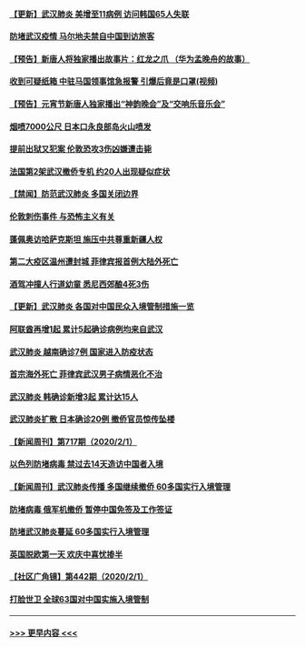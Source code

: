 #### [【更新】武汉肺炎 美增至11病例 访问韩国65人失联](../pages/prog202/a102758911.md?t=02031811) 
#### [防堵武汉疫情 马尔地夫禁自中国到访旅客](../pages/prog202/a102767847.md?t=02031811) 
#### [【预告】新唐人将独家播出故事片：红龙之爪 （华为孟晚舟的故事）](../pages/prog202/a102767728.md?t=02031811) 
#### [收到可疑纸箱 中驻马国领事馆急报警 引爆后竟是口罩(视频)](../pages/prog202/a102767695.md?t=02031811) 
#### [【预告】元宵节新唐人独家播出“神韵晚会”及“交响乐音乐会”](../pages/prog202/a102767674.md?t=02031811) 
#### [烟喷7000公尺 日本口永良部岛火山喷发](../pages/prog202/a102767687.md?t=02031811) 
#### [提前出狱又犯案 伦敦恐攻3伤凶嫌遭击毙](../pages/prog202/a102767635.md?t=02031811) 
#### [法国第2架武汉撤侨专机 约20人出现疑似症状](../pages/prog202/a102767617.md?t=02031811) 
#### [【禁闻】防范武汉肺炎  多国关闭边界](../pages/prog202/a102767542.md?t=02031811) 
#### [伦敦刺伤事件 与恐怖主义有关](../pages/prog202/a102767509.md?t=02031811) 
#### [蓬佩奥访哈萨克斯坦 施压中共尊重新疆人权](../pages/prog202/a102767395.md?t=02031811) 
#### [第二大疫区温州遭封城 菲律宾报首例大陆外死亡](../pages/prog202/a102767388.md?t=02031811) 
#### [酒驾冲撞人行道幼童 悉尼西郊酿4死3伤](../pages/prog202/a102767238.md?t=02031811) 
#### [【更新】武汉肺炎 各国对中国民众入境管制措施一览](../pages/prog202/a102767170.md?t=02031811) 
#### [阿联酋再增1起 累计5起确诊病例均来自武汉](../pages/prog202/a102767207.md?t=02031811) 
#### [武汉肺炎 越南确诊7例 国家进入防疫状态](../pages/prog202/a102767186.md?t=02031811) 
#### [首宗海外死亡 菲律宾武汉男子病情恶化不治](../pages/prog202/a102767150.md?t=02031811) 
#### [武汉肺炎 韩确诊新增3起 累计达15人](../pages/prog202/a102767132.md?t=02031811) 
#### [武汉肺炎扩散 日本确诊20例 撤侨官员惊传坠楼](../pages/prog202/a102767109.md?t=02031811) 
#### [【新闻周刊】第717期（2020/2/1）](../pages/prog202/a102767114.md?t=02031811) 
#### [以色列防堵病毒 禁过去14天造访中国者入境](../pages/prog202/a102767091.md?t=02031811) 
#### [【新闻周刊】武汉肺炎传播 多国继续撤侨 60多国实行入境管理](../pages/prog202/a102767044.md?t=02031811) 
#### [防堵病毒 俄军机撤侨 暂停中国免签及工作签证](../pages/prog202/a102767084.md?t=02031811) 
#### [防堵武汉肺炎蔓延 60多国实行入境管理](../pages/prog202/a102766756.md?t=02031811) 
#### [英国脱欧第一天 欢庆中喜忧掺半](../pages/prog202/a102766971.md?t=02031811) 
#### [【社区广角镜】第442期（2020/2/1）](../pages/prog202/a102766826.md?t=02031811) 
#### [打脸世卫 全球63国对中国实施入境管制](../pages/prog202/a102766497.md?t=02031811) 

----
#### [ >>> 更早内容 <<< ](../indexes/prog202-earlier.md)
